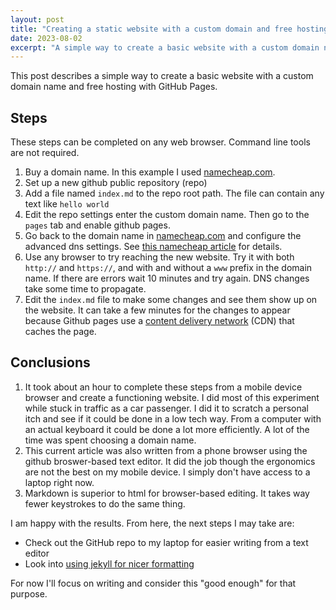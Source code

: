 ```yaml
---
layout: post
title: "Creating a static website with a custom domain and free hosting"
date: 2023-08-02
excerpt: "A simple way to create a basic website with a custom domain name and free hosting with GitHub Pages."
---
```


This post describes a simple way to create a basic website with a custom domain name and free hosting with GitHub Pages.

## Steps
These steps can be completed on any web browser.  Command line tools are not required.

1. Buy a domain name.  In this example I used [namecheap.com](namecheap.com).
2. Set up a new github public repository (repo)
3. Add a file named `index.md` to the repo root path.  The file can contain any text like `hello world`
4. Edit the repo settings enter the custom domain name.  Then go to the `pages` tab and enable github pages.
5. Go back to the domain name in [namecheap.com](namecheap.com) and configure the advanced dns settings.  See [this namecheap article](https://www.namecheap.com/support/knowledgebase/article.aspx/9645/2208/how-do-i-link-my-domain-to-github-pages/) for details.
6. Use any browser to try reaching the new website.  Try it with both `http://` and `https://`, and with and without a `www` prefix in the domain name.  If there are errors wait 10 minutes and try again.  DNS changes take some time to propagate.
7. Edit the `index.md` file to make some changes and see them show up on the website.  It can take a few minutes for the changes to appear because Github pages use a [content delivery network](https://en.m.wikipedia.org/wiki/Content_delivery_network) (CDN) that caches the page.

## Conclusions
1. It took about an hour to complete these steps from a mobile device browser and create a functioning website.  I did most of this experiment while stuck in traffic as a car passenger.  I did it to scratch a personal itch and see if it could be done in a low tech way.  From a computer with an actual keyboard it could be done a lot more efficiently.  A lot of the time was spent choosing a domain name.
2. This current article was also written from a phone browser using the github broswer-based text editor.  It did the job though the ergonomics are not the best on my mobile device.  I simply don't have access to a laptop right now.
3. Markdown is superior to html for browser-based editing.  It takes way fewer keystrokes to do the same thing.

I am happy with the results.  From here, the next steps I may take are:
- Check out the GitHub repo to my laptop for easier writing from a text editor
- Look into [using jekyll for nicer formatting](https://docs.github.com/en/pages/setting-up-a-github-pages-site-with-jekyll/about-github-pages-and-jekyll)

For now I'll focus on writing and consider this "good enough" for that purpose.
